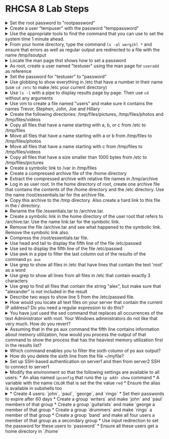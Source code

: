 # RHCSA 8 Lab Steps

<details>
  <summary>Set the root password to "rootpassword"</summary>
  <code>sudo passwd root</code><br/>
  <code>Changing password fot user root.</code><br/>
  <code>rootpassword</code>
  <code>BAD PASSWORD: The apssword contains the user name in some form</code></br>
  <code>rootpassword</code>
</details>

<details>
  <summary>Create a user "tempuser" with the password "temppassword"</summary>
  <code>sudo useradd tempuser</code><br/>
  <code>sudo passwd tempuser</code><br/>
  <code>temppassword</code><br/>
  <code>temppassword</code>
</details>

<details>
  <summary>Use the appropriate tools to find the command that you can use to set the system time 1 minute ahead.</summary>
</details>

<details>
  <summary>From your home directory, type the command <code>ls -al wergihl *</code> and ensure that errors as well as regular output are redirected to a file with the name /tmp/lsoutput</summary>
  <code>ls -al wergihl * &> /tmp/lsoutput</code>
</details>

<details>
  <summary>Locate the man page thst shows how to set a password</summary>
  <code>man -k password</code><br/>
  There are far to many results here to find what is needed<br/>
  <code>man -k password | grep 1</code><br/>
  Checking general commands to see if anything is applicable<br/>
  <code>man -k password | grep 8</code><br/>
  Checking system administration commands to see if anything is applicable<br/>
  <code>man useradd</code><br/>
  Checking an already known command to see if there's anything that can be used (check see also section)<br/>
  <code>man passwd</code><br/>
  Both command and description don't include the word "password" which is why they weren't found<br/>
</details>

<details>
  <summary>As root, create a user named "testuser" using the man page for <code>useradd</code> as reference</summary>
  <code>su -</code><br/>
  <code><i>root password</i></code><br/>
  <code>useradd testuser</code>
</details>

<details>
  <summary>Set the password for "testuser" to "password"</summary>
  <code>passwd testuser</code><br/>
  <code>New password: password</code><br/>
  <code>BAD PASSWORD: The password fails the dictionary check - it is based on a dictionary word</code><br/>
  <code>Retype new password: password</code><br/>
  <code>passwd: all authentication tokens updated successfully.</code>
</details>

<details>
  <summary>Use globbing to show everything in /etc that have a number in their name (use <code>cd /etc</code> to make /etc your current directory)</summary>
  <code>cd /etc</code><br/>
  <code>ls -d *[0-9]*</code>
</details>

<details>
  <summary>Use <code>ls -l</code> with a pipe to display results page by page. Then use <code>cd</code> without any arguments</summary>
  <code>ls -l | less</code><br/>
  <code>cd</code>
</details>

<details>
  <summary>Use vim to create a file named "users" and make sure it contains the names Trevor, Stephen, John, Joe and Hillary</summary>
  <code>vim users</code>
</details> 

<details>
  <summary>Create the following directories: /tmp/files/pictures, /tmp/files/photos and /tmp/files/videos</summary>
  <code>mkdir -p /tmp/files/pictures /tmp/files/photos /tmp/files/videos</code><br/>
  The <code>-p</code> option ensures that any subfolders that do not exist get created
</details>

<details>
  <summary>Copy all files that have a name starting with a, b, or c from /etc to /tmp/files</summary>
  <code>cp /etc/[a-c]* /tmp/files</code><br/>
  There will be an warning that some subdirectories were not copied because the <code>-r</code> option was not used. This is expect as we only want the files.
</details>

<details>
  <summary>Move all files that have a name starting with a or b from /tmp/files to /tmp/files/photos</summary>
  <code>cd /tmp/files/</code><br/>
  <code>mv [ab]* photos/</code>
</details>

<details>
  <summary>Move all files that have a name starting with c from /tmp/files to /tmp/files/videos</summary>
  <code>mv c* videos/</code>
</details>

<details>
  <summary>Copy all files that have a size smaller than 1000 bytes from /etc to /tmp/files/pictures</summary>
  <code>find /etc -size -1000c -exec cp {} pictures \;</code>
</details>

<details>
  <summary>Create a symbolic link to /var in /tmp/files</summary>
  <code>ln -s /var .</code>
</details>

<details>
  <summary>Create a compressed archive file of the /home directory</summary>
  <code>tar cJvf home.tar.xz /home</code>
</details>

<details>
  <summary>Extract the compressed archive with relative file names in /tmp/archive</summary>
  <code>mkdir /tmp/archive; tar xvf home.tar.xz -C /tmp/archive/</code>
</details>

<details>
  <summary>Log in as user root. In the home directory of root, create one archive file that contains the contents of the /home directory and the /etc directory. Use the name /root/essentials.tar for the archive file.</summary>
</details>

<details>
  <summary>Copy this archive to the /tmp directory. Also create a hard link to this file in the / directory.</summary>
</details>

<details>
  <summary>Rename the file /essentials.tar to /archive.tar.</summary>
</details>

<details>
  <summary>Create a symbolic link in the home directory of the user root that refers to /archive.tar. Use the name link.tar for the symbolic link.</summary>
</details>

<details>
  <summary>Remove the file /archive.tar and see what happened to the symbolic link. Remove the symbolic link also.</summary>
</details>

<details>
  <summary>Compress the /root/essentials.tar file.</summary>
</details>

<details>
  <summary>Use head and tail to display the fifth line of the file /etc/passwd</summary>
  <code>head -n 5 /etc/passwd | tail -n 1</code>
</details>

<details>
  <summary>Use sed to display the fifth line of the file /etc/passwd</summary>
  <code>sed -n 5p /etc/passwd</code>
</details>

<details>
  <summary>Use awk in a pipe to filter the last column out of the results of the command <code>ps aux</code></summary>
  <code>ps aux | awk '{ print $NF }'</code>
</details>

<details>
  <summary>Use grep to show all files in /etc that have lines that contain the text 'root' as a word</summary>
  <code>cd /etc</code><br/>
  <code>grep 'root' * 2>/dev/null</code>
</details>

<details>
  <summary>Use grep to show all lines from all files in /etc that contain exactly 3 characters</summary>
  <code>grep '^...$' * 2>/dev/null</code>
</details>

<details>
  <summary>Use grep to find all files that contain the string "alex", but make sure that "alexander" is not included in the result</summary>
  <code>grep '^alex$' * or grep '\<alex\>'</code>
</details>

<details>
  <summary>Describe two ways to show line 5 from the /etc/passwd file.</summary>
</details>

<details>
  <summary>How would you locate all text files on your server that contain the current IP address? Do you need a regular expression to do this?</summary>
</details>

<details>
  <summary>You have just used the sed command that replaces all occurrences of the text Administrator with root. Your Windows administrators do not like that very much. How do you revert?</summary>
</details>

<details>
  <summary>Assuming that in the ps aux command the fifth line contains information about memory utilization, how would you process the output of that command to show the process that has the heaviest memory utilization first in the results list?</summary>
</details>

<details>
  <summary>Which command enables you to filter the sixth column of ps aux output?</summary>
</details>

<details>
  <summary>How do you delete the sixth line from the file ~/myfile?</summary>
</details>

<details>
  <summary>Set up SSH-based authentication on server1 and then from server2 SSH to connect to server1</summary>
</details>

<details>
  <summary>
    Modify the environment so that the following settings are available to all users:
    * An alias named <code>ipconfig</code> that runs the <code>ip addr show</code> command
    * A variable with the name <code>COLOR</code> that is set the the value <code>red</code>
    * Ensure the alias is available in subshells too
  </summary>
  <code>su -</code><br/>
  <code>cd /etc/profile.d/</code><br/>
  <code>vim labenv.sh</code><br/>
  Inside VIM<br/>
  <code>i</code>To enter input mode<br/>
  <code>alias ipconfig='ip addr show'</code><br/>
  <code>export COLOR=red</code><br/>
  <code><i>esc</i></code>To enter command mode<br/>
  <code>:wq</code><br/>
  Nothing else to do since aliases are already available in subshells by default. The variable will also be available since it was created with <code>export</code>.
</details>

<details>
  <summary>
    * Create 4 users: `john`, `paul`, `george`, and `ringo`
    * Set their passwords to expire after 60 days
    * Create a group `writers` and make `john` and `paul` members of that group
    * Create a group `guitarists` and make `george a member of that group
    * Create a group `drummers` and make `ringo` a member of that group
    * Create a group `band` and make all four users a member of that group as a secondary group
    * Use input redirection to set the password for these users to `password`
    * Ensure all these users get a home directory in `/home`
  </summary>
  The most efficient way to tackle these tasks is not in the order presented
  ```
  vim /etc/login.defs
  i
  PASS_MAX_DAYS 60
  *esc*
  :wq
  
  vim /etc/default/useradd
  i
  HOME=/home
  *esc*
  :wq

  groupadd writers
  groupadd drummers
  groupadd band

  useradd -G writers, band john
  useradd -G writers, band paul
  useradd -G guitarists, band george
  useradd -G drummers, band ringo

  for i in john paul george ringo; do echo password | passwd --stdin $i; done
  ```

  If any of the users were already created you would use:
  ```
  usermod -aG *GROUPNAME*... *USERNAME*
  ```
  The -a is for append, without this the groups will be overwritten with what is listed
</details>